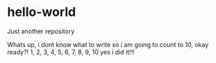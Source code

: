 # hello-world
Just another repository


Whats up, i dont know what to write so i am going to count to 10, okay ready?!
1, 2, 3, 4, 5, 6, 7, 8, 9, 10 yes i did it!!!
